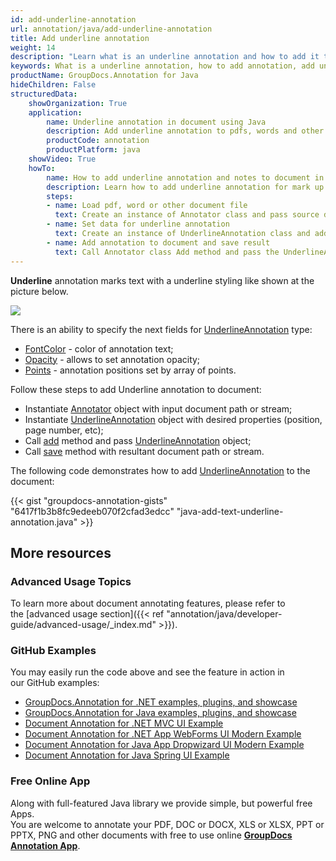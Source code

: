 ```yaml
---
id: add-underline-annotation
url: annotation/java/add-underline-annotation
title: Add underline annotation
weight: 14
description: "Learn what is an underline annotation and how to add it to a document programmatically using GroupDocs.Annotation for Java."
keywords: What is a underline annotation, how to add annotation, add underline annotation
productName: GroupDocs.Annotation for Java
hideChildren: False
structuredData:
    showOrganization: True
    application:
        name: Underline annotation in document using Java
        description: Add underline annotation to pdfs, words and other documents natively on mac, windows or ubuntu with high performance using Java language and GroupDocs.Annotation for Java APIs
        productCode: annotation
        productPlatform: java 
    showVideo: True
    howTo:
        name: How to add underline annotation and notes to document in Java
        description: Learn how to add underline annotation for mark up words, pdf or other document in Java step by step
        steps:
        - name: Load pdf, word or other document file
          text: Create an instance of Annotator class and pass source document file path as a constructor parameter. You may specify absolute or relative file path as per your requirements.
        - name: Set data for underline annotation
          text: Create an instance of UnderlineAnnotation class and add data for underline annotation.
        - name: Add annotation to document and save result
          text: Call Annotator class Add method and pass the UnderlineAnnotation object from the previous step as parameter then call Save method from Annotator class and pass the output filename as parameter.
---
```

**Underline** annotation marks text with a underline styling like shown at the picture below. 

![](/annotation/java/images/add-underline-annotation.png)

There is an ability to specify the next fields for [UnderlineAnnotation](https://apireference.groupdocs.com/java/annotation/com.groupdocs.annotation.models.annotationmodels/UnderlineAnnotation) type:
*   [FontColor](https://apireference.groupdocs.com/annotation/java/com.groupdocs.annotation.models.annotationmodels/HighlightAnnotation#getFontColor()) - color of annotation text;
*   [Opacity](https://apireference.groupdocs.com/annotation/java/com.groupdocs.annotation.models.annotationmodels/AreaAnnotation#getOpacity()) - allows to set annotation opacity;
*   [Points](https://apireference.groupdocs.com/annotation/java/com.groupdocs.annotation.models.annotationmodels/HighlightAnnotation#getPoints()) - annotation positions set by array of points.
    

Follow these steps to add Underline annotation to document:

*   Instantiate [Annotator](https://apireference.groupdocs.com/java/annotation/com.groupdocs.annotation/Annotator) object with input document path or stream;
*   Instantiate [UnderlineAnnotation](https://apireference.groupdocs.com/java/annotation/com.groupdocs.annotation.models.annotationmodels/UnderlineAnnotation) object with desired properties (position, page number, etc);
*   Call [add](https://apireference.groupdocs.com/java/annotation/com.groupdocs.annotation/Annotator#add(com.groupdocs.annotation.models.annotationmodels.AnnotationBase)) method and pass [UnderlineAnnotation](https://apireference.groupdocs.com/java/annotation/com.groupdocs.annotation.models.annotationmodels/UnderlineAnnotation) object;
*   Call [save](https://apireference.groupdocs.com/java/annotation/com.groupdocs.annotation/Annotator#save(java.io.InputStream)) method with resultant document path or stream.

The following code demonstrates how to add [UnderlineAnnotation](https://apireference.groupdocs.com/java/annotation/com.groupdocs.annotation.models.annotationmodels/UnderlineAnnotation) to the document:

{{< gist "groupdocs-annotation-gists" "6417f1b3b8fc9edeeb070f2cfad3edcc" "java-add-text-underline-annotation.java" >}}

## More resources
### Advanced Usage Topics
To learn more about document annotating features, please refer to the [advanced usage section]({{< ref "annotation/java/developer-guide/advanced-usage/_index.md" >}}).

### GitHub Examples
You may easily run the code above and see the feature in action in our GitHub examples:

*   [GroupDocs.Annotation for .NET examples, plugins, and showcase](https://github.com/groupdocs-annotation/GroupDocs.Annotation-for-.NET)
*   [GroupDocs.Annotation for Java examples, plugins, and showcase](https://github.com/groupdocs-annotation/GroupDocs.Annotation-for-Java)
*   [Document Annotation for .NET MVC UI Example](https://github.com/groupdocs-annotation/GroupDocs.Annotation-for-.NET-MVC)
*   [Document Annotation for .NET App WebForms UI Modern Example](https://github.com/groupdocs-annotation/GroupDocs.Annotation-for-.NET-WebForms)
*   [Document Annotation for Java App Dropwizard UI Modern Example](https://github.com/groupdocs-annotation/GroupDocs.Annotation-for-Java-Dropwizard)
*   [Document Annotation for Java Spring UI Example](https://github.com/groupdocs-annotation/GroupDocs.Annotation-for-Java-Spring)

### Free Online App
Along with full-featured Java library we provide simple, but powerful free Apps.  
You are welcome to annotate your PDF, DOC or DOCX, XLS or XLSX, PPT or PPTX, PNG and other documents with free to use online **[GroupDocs Annotation App](https://products.groupdocs.app/annotation)**.